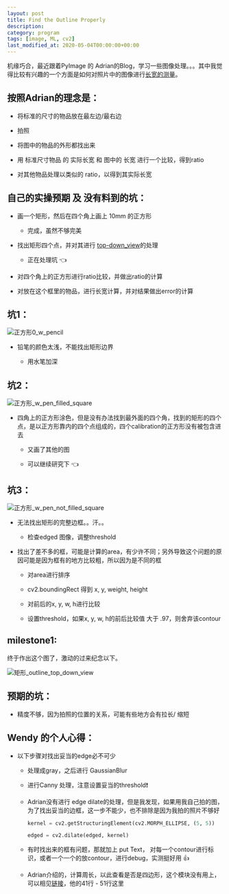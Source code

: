 ```yaml
---
layout: post
title: Find the Outline Properly
description: 
category: program
tags: [image, ML, cv2]
last_modified_at: 2020-05-04T00:00:00+00:00
---
```


机缘巧合，最近跟着PyImage 的 Adrian的Blog，学习一些图像处理。。。其中我觉得比较有兴趣的一个方面是如何对照片中的图像进行[长宽的测量](https://www.pyimagesearch.com/2016/03/28/measuring-size-of-objects-in-an-image-with-opencv/?__s=yo68x506yucrfbb1gtj5)。

## 按照Adrian的理念是：

- 将标准的尺寸的物品放在最左边/最右边
    
- 拍照
    
- 将图中的物品的外形都找出来
    
- 用 标准尺寸物品 的 实际长宽 和 图中的 长宽 进行一个比较，得到ratio

- 对其他物品处理以类似的 ratio，以得到其实际长宽

## 自己的实操预期 及 没有料到的坑：

- 画一个矩形，然后在四个角上画上 10mm 的正方形
    
    - 完成，虽然不够完美

- 找出矩形四个点，并对其进行 [top-down_view](https://www.pyimagesearch.com/2014/09/01/build-kick-ass-mobile-document-scanner-just-5-minutes/)的处理
    
    - 正在处理坑 👈

- 对四个角上的正方形进行ratio比较，并做出ratio的计算

- 对放在这个框里的物品，进行长宽计算，并对结果做出error的计算

## 坑1：

![正方形0_w_pencil](/assets/img/cv2/square_line.JPG)

- 铅笔的颜色太浅，不能找出矩形边界

    - 用水笔加深

## 坑2：

![正方形_w_pen_filled_square](/assets/img/cv2/square_line_2.JPG)

- 四角上的正方形涂色，但是没有办法找到最外面的四个角，找到的矩形的四个点，是以正方形靠内的四个点组成的，四个calibration的正方形没有被包含进去

    - 又画了其他的图

    - 可以继续研究下 👈


## 坑3：

![正方形_w_pen_not_filled_square](/assets/img/cv2/square_line_not_fill.JPG)

- 无法找出矩形的完整边框。。汗。。
    
    - 检查edged 图像，调整threshold

- 找出了差不多的框，可能是计算的area，有少许不同；另外导致这个问题的原因可能是因为框有的地方比较粗，所以因为是不同的框

    - 对area进行排序
    
    - cv2.boundingRect 得到 x, y, weight, height
    
    - 对前后的x, y, w, h进行比较
    
    - 设置threshold，如果x, y, w, h的前后比较值 大于 .97，则舍弃该contour

## milestone1: 

终于作出这个图了，激动的过来纪念以下。

![矩形_outline_top_down_view](/assets/img/cv2/rec_outline_top_down.png)

## 预期的坑：

- 精度不够，因为拍照的位置的关系，可能有些地方会有拉长/ 缩短

## Wendy 的个人心得：

- 以下步骤对找出妥当的edge必不可少

    - 处理成gray，之后进行 GaussianBlur

    - 进行Canny 处理，注意设置妥当的threshold❗️

    - Adrian没有进行 edge dilate的处理，但是我发现，如果用我自己拍的图，为了找出妥当的边框，这一步不能少，也不排除是因为我拍的照片不够好

        ```py
        kernel = cv2.getStructuringElement(cv2.MORPH_ELLIPSE, (5, 5))

        edged = cv2.dilate(edged, kernel)
        ```

    - 有时找出来的框有问题，那就加上 put Text， 对每一个contour进行标识，或者一个一个的放contour，进行debug，实测挺好用 👍

    - Adrian介绍的，计算周长，以此查看是否是四边形，这个模块没有用上，可以相见[链接](https://www.pyimagesearch.com/2014/09/01/build-kick-ass-mobile-document-scanner-just-5-minutes/)，他的41行 - 51行这里